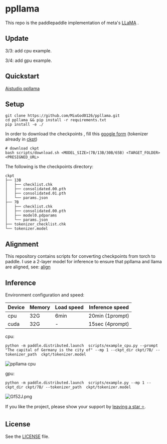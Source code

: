 # ppllama
This repo is the paddlepaddle implementation of meta's  [LLaMA](https://github.com/facebookresearch/llama) .

## Update

3/3:    add cpu example.

3/4:    add  gpu example.



## Quickstart

[Aistudio  ppllama ](https://aistudio.baidu.com/aistudio/projectdetail/5619235?channelType=0&channel=0)



## Setup

```shell
git clone https://github.com/MiuGod0126/ppllama.git
cd ppllama && pip install -r requirements.txt
pip install -e ./
```

In order to download the checkpoints , fill this [google form](https://forms.gle/jk851eBVbX1m5TAv5) (tokenizer already in [ckpt](./ckpt))

```shell
# download ckpt
bash scripts/download.sh <MODEL_SIZE>(7B/13B/30B/65B) <TARGET_FOLDER> <PRESIGNED_URL> 
```

The following is the checkpoints directory:

```
ckpt
├── 13B
│   ├── checklist.chk
│   ├── consolidated.00.pth
│   ├── consolidated.01.pth
│   └── params.json
├── 7B
│   ├── checklist.chk
│   ├── consolidated.00.pth
│   ├── model0.pdparams
│   └── params.json
├── tokenizer_checklist.chk
└── tokenizer.model

```



## Alignment

This repository contains scripts for converting checkpoints from torch to paddle. I use a 2-layer model for inference to ensure that ppllama and llama are aligned, see:  [align](./examples/align/README.md)



## Inference

Environment configuration and speed:

| Device | Memory | Load speed | Inference speed |
| ------ | ------ | ---------- | --------------- |
| cpu    | 32G    | 6min       | 20min (1prompt) |
| cuda   | 32G    | -          | 15sec (4prompt) |

cpu: 

```shell
python -m paddle.distributed.launch  scripts/example_cpu.py --prompt "The capital of Germany is the city of" --mp 1 --ckpt_dir ckpt/7B/ --tokenizer_path  ckpt/tokenizer.model
```

![ppllama cpu](https://i.328888.xyz/2023/03/04/FQejA.png)

gpu:

```shell
python -m paddle.distributed.launch  scripts/example.py --mp 1 --ckpt_dir ckpt/7B/ --tokenizer_path  ckpt/tokenizer.model
```

![Gf52J.png](https://i.328888.xyz/2023/03/04/Gf52J.png)



If you like the project, please show your support by [leaving a star ⭐](https://github.com/MiuGod0126/ppllama/stargazers).



## License

See the [LICENSE](https://github.com/nebuly-ai/nebullvm/blob/main/apps/accelerate/chatllama/LICENSE) file.